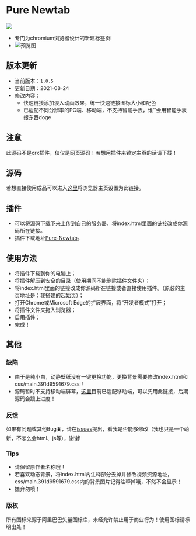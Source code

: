 # Pure Newtab


![ ](https://dl3.img.timecdn.cn/2021/07/06/tree.png)

* 专门为chromium浏览器设计的新建标签页!
* ![预览图](https://cdn.jsdelivr.net/gh/xiaoji235/Pure-Newtab/preview/img.png)

## 版本更新
- 当前版本：`1.0.5`
- 更新日期：2021-08-24
- 修改内容：
  - 快速链接添加淡入动画效果，统一快速链接图标大小和配色
  - 已适配不同分辨率的PC端、移动端，不支持智能手表，谁™会用智能手表搜东西doge

## 注意
此源码不是crx插件，仅仅是网页源码！若想用插件来锁定主页的话请下载！

## 源码
若想直接使用成品可以进入[这里](https://newtab.rth.app/)将浏览器主页设置为此链接。

## 插件
* 可以将源码下载下来上传到自己的服务器，将index.html里面的链接改成你源码所在链接。
* 插件下载地址[Pure-Newtab](https://github.com/xiaoji235/Pure-Newtab-plugin)。

## 使用方法
* 将插件下载到你的电脑上；
* 将插件解压到安全的目录（使用期间不能删除插件文件夹）；
* 将index.html里面的链接改成你源码所在链接或者直接使用插件。（原装的主页地址是：[我搭建的起始页](https://newtab.rth.app)）；
* 打开Chrome或Microsoft Edge的扩展界面，将“开发者模式”打开；
* 将插件文件夹拖入浏览器；
* 启用插件；
* 完成！

## 其他

### 缺陷
- 由于是纯小白，动静壁纸没有一键更换功能，更换背景需要修改index.html和css/main.391d9591679.css！
- 源码暂时不支持移动端屏幕，[这里](https://newtab.rth.app)目前已适配移动端，可以先用此链接，后期源码会跟上进度！

### 反馈
如果有问题或其他Bug🪲，请在[issues](https://github.com/xiaoji235/Pure-Newtab/issues)提出，看我是否能够修改（我也只是一个萌新，不怎么会html、js等），谢谢!

### Tips
* 请保留原作者名称哦！
* 若喜欢动态背景，将index.html内注释部分去掉并修改视频资源地址，css/main.391d9591679.css内的背景图片记得注释掉哦，不然不会显示！
* 嫌弃勿喷！

### 版权
所有图标来源于阿里巴巴矢量图标库，未经允许禁止用于商业行为！使用图标请标明出处！
